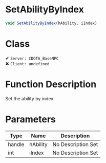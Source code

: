 # SetAbilityByIndex
```js	
void SetAbilityByIndex(hAbility, iIndex)
```
# Class
✔ `Server: CDOTA_BaseNPC`  
✖ `Client: undefined`  

# Function Description
Set the ability by index.
# Parameters
Type|Name|Description
--|--|--
handle|hAbility|No Description Set
int|iIndex|No Description Set
